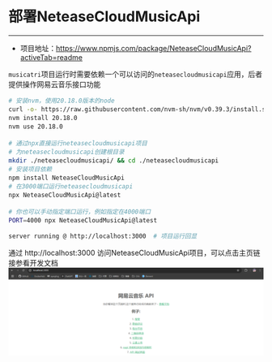 # 部署NeteaseCloudMusicApi

***

- 项目地址：https://www.npmjs.com/package/NeteaseCloudMusicApi?activeTab=readme

`musicatri`项目运行时需要依赖一个可以访问的`neteasecloudmusicapi`应用，后者提供操作网易云音乐接口功能

```bash
# 安装nvm，使用20.18.0版本的node
curl -o- https://raw.githubusercontent.com/nvm-sh/nvm/v0.39.3/install.sh | bash && source ~/.bashrc
nvm install 20.18.0
nvm use 20.18.0

# 通过npx直接运行neteasecloudmusicapi项目
# 为neteasecloudmusicapi创建根目录
mkdir ./neteasecloudmusicapi/ && cd ./neteasecloudmusicapi
# 安装项目依赖
npm install NeteaseCloudMusicApi
# 在3000端口运行neteasecloudmusicapi
npx NeteaseCloudMusicApi@latest

# 你也可以手动指定端口运行，例如指定在4000端口
PORT=4000 npx NeteaseCloudMusicApi@latest
```

```bash
server running @ http://localhost:3000  # 项目运行回显
```

通过 http://localhost:3000 访问NeteaseCloudMusicApi项目，可以点击主页链接参看开发文档![image-20241015183802210](./DeployNeteaseCloudMusicApi.assets/image-20241015183802210.png)

